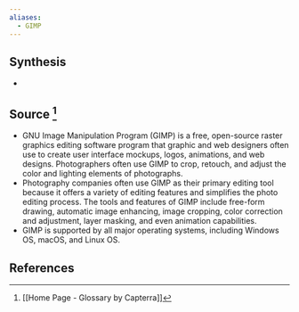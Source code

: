 ```yaml
---
aliases:
  - GIMP
---
```

## Synthesis
- 
## Source [^1]
- GNU Image Manipulation Program (GIMP) is a free, open-source raster graphics editing software program that graphic and web designers often use to create user interface mockups, logos, animations, and web designs. Photographers often use GIMP to crop, retouch, and adjust the color and lighting elements of photographs.
- Photography companies often use GIMP as their primary editing tool because it offers a variety of editing features and simplifies the photo editing process. The tools and features of GIMP include free-form drawing, automatic image enhancing, image cropping, color correction and adjustment, layer masking, and even animation capabilities.
- GIMP is supported by all major operating systems, including Windows OS, macOS, and Linux OS.
## References

[^1]: [[Home Page - Glossary by Capterra]]